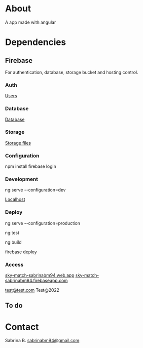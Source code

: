 # About
A app made with angular


# Dependencies
## Firebase
For authentication, database, storage bucket and hosting control.

### Auth
[Users](https://console.firebase.google.com/u/0/project/sky-match-sabrinabm94/authentication/users)

### Database
[Database](https://console.firebase.google.com/u/0/project/sky-match-sabrinabm94/database/sky-match-sabrinabm94-default-rtdb/data)

### Storage
[Storage files](https://console.firebase.google.com/u/0/project/sky-match-sabrinabm94/storage/sky-match-sabrinabm94.appspot.com/files)

### Configuration
npm install
firebase login

### Development
ng serve --configuration=dev

[Localhost](http://localhost:4200)


### Deploy
ng serve --configuration=production

ng test

ng build

firebase deploy


### Access
[sky-match-sabrinabm94.web.app](sky-match-sabrinabm94.web.app
)
[sky-match-sabrinabm94.firebaseapp.com](sky-match-sabrinabm94.firebaseapp.com
)

test@test.com
Test@2022


## To do


# Contact
Sabrina B. 
sabrinabm94@gmail.com

